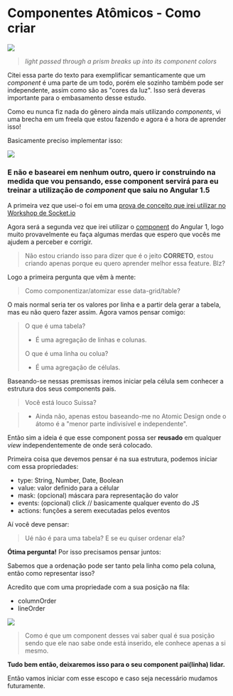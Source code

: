 # Componentes Atômicos - Como criar


![](https://github.com/suissa/componentes-atomicos-como-fazer/blob/master/imgs/component.png?raw=true)

> *light passed through a prism breaks up into its component colors*

Citei essa parte do texto para exemplificar semanticamente que um *component* é uma parte de um todo, porém ele sozinho também pode ser independente, assim como são as "cores da luz". Isso será deveras importante para o embasamento desse estudo.

Como eu nunca fiz nada do gênero ainda mais utilizando *components*, vi uma brecha em um freela que estou fazendo e agora é a hora de aprender isso!

Basicamente preciso implementar isso:

![](https://github.com/suissa/componentes-atomicos-como-fazer/blob/master/imgs/oquefazer.png?raw=true)

### E não e basearei em nenhum outro, quero ir construindo na medida que vou pensando, esse component servirá para eu treinar a utilização de *component* que saiu no Angular 1.5

A primeira vez que usei-o foi em uma [prova de conceito que irei utilizar no Workshop de Socket.io](https://github.com/Webschool-io/Workshop-AO-VIVO-Socket.io/blob/master/examples/components-events/app.js)

Agora será a segunda vez que irei utilizar o [component](https://docs.angularjs.org/guide/component) do Angular 1, logo muito provavelmente eu faça algumas merdas que espero que vocês me ajudem a perceber e corrigir.

> Não estou criando isso para dizer que é o jeito **CORRETO**, estou criando apenas porque eu quero aprender melhor essa feature. Blz?

Logo a primeira pergunta que vêm à mente:

> Como componentizar/atomizar esse data-grid/table? 

O mais normal seria ter os valores por linha e a partir dela gerar a tabela, mas eu não quero fazer assim. Agora vamos pensar comigo:

> O que é uma tabela?
> 
> - É uma agregação de linhas e colunas.
> 
> O que é uma linha ou colua?
> 
> - É uma agregação de células.  

Baseando-se nessas premissas iremos iniciar pela célula sem conhecer a estrutura dos seus components pais.

> Você está louco Suissa?

> - Ainda não, apenas estou baseando-me no Atomic Design onde o átomo é a "menor parte indivisível e independente".

Então sim a ideia é que esse component possa ser **reusado** em qualquer *view* independentemente de onde será colocado.

Primeira coisa que devemos pensar é na sua estrutura, podemos iniciar com essa propriedades:

- type: String, Number, Date, Boolean
- value: valor definido para a célular
- mask: (opcional) máscara para representação do valor
- events: (opcional) click // basicamente qualquer evento do JS
- actions: funções a serem executadas pelos eventos

Aí você deve pensar:

> Ué não é para uma tabela? E se eu quiser ordenar ela?

**Ótima pergunta!** Por isso precisamos pensar juntos:

Sabemos que a ordenação pode ser tanto pela linha como pela coluna, então como representar isso?

Acredito que com uma propriedade com a sua posição na fila:

- columnOrder
- lineOrder

![](https://memecrunch.com/meme/3ARWO/joao-kleber/image.png)

> Como é que um component desses vai saber qual é sua posição sendo que ele nao sabe onde está inserido, ele conhece apenas a si mesmo.

**Tudo bem então, deixaremos isso para o seu component pai(linha) lidar.**

Então vamos iniciar com esse escopo e caso seja necessário mudamos futuramente.
